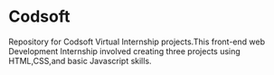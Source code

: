# Codsoft
Repository for Codsoft Virtual Internship projects.This front-end web Development Internship involved creating three projects using HTML,CSS,and basic Javascript skills.
